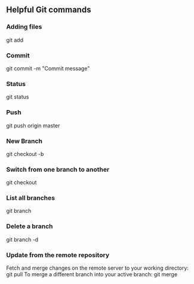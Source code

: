 ## Helpful Git commands
### Adding files
git add <filename>

### Commit
git commit -m "Commit message"
### Status
git status
### Push
git push origin master
### New Branch
git checkout -b <branchname>
  
### Switch from one branch to another
git checkout <branchname>
  
### List all branches
git branch
### Delete a branch
git branch -d <branchname>
  
### Update from the remote repository
Fetch and merge changes on the remote server to your working directory: git pull
To merge a different branch into your active branch:	git merge <branchname>
